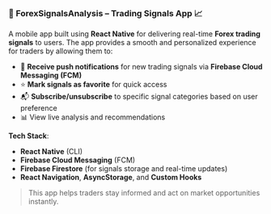### 🔸 ForexSignalsAnalysis – Trading Signals App 📈

A mobile app built using **React Native** for delivering real-time **Forex trading signals** to users. The app provides a smooth and personalized experience for traders by allowing them to:

* 🔔 **Receive push notifications** for new trading signals via **Firebase Cloud Messaging (FCM)**
* ⭐ **Mark signals as favorite** for quick access
* 📬 **Subscribe/unsubscribe** to specific signal categories based on user preference
* 📊 View live analysis and recommendations

**Tech Stack**:

* **React Native** (CLI)
* **Firebase Cloud Messaging** (FCM)
* **Firebase Firestore** (for signals storage and real-time updates)
* **React Navigation**, **AsyncStorage**, and **Custom Hooks**

> This app helps traders stay informed and act on market opportunities instantly.
